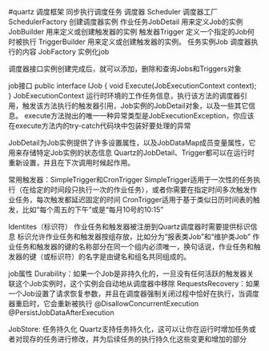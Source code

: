 #quartz
调度框架 同步执行调度任务 
调度器 Scheduler 
调度器工厂 SchedulerFactory 创建调度器实例
作业任务JobDetail 用来定义Job的实例
JobBuilder 用来定义或创建触发器的实例
触发器Trigger 定义一个指定的Job何时被执行
TriggerBuilder 用来定义或创建触发器的实例。
任务实例Job 调度器执行的内容
JobFactory 实例化job

调度器接口实例创建完成后，就可以添加，删除和查询Jobs和Triggers对象

job接口
public interface IJob
{
    void Execute(JobExecutionContext context);
}
JobExecutionContext 运行时环境的工作任务信息，执行该方法的调度器引用，触发该方法执行的触发器引用，Job实例的JobDetail对象，以及一些其它信息。
execute方法抛出的唯一一种异常类型是JobExecutionException，你应该在execute方法内的try-catch代码块中包装好要处理的异常

JobDetail为Job实例提供了许多设置属性，以及JobDataMap成员变量属性，它用来存储特定Job实例的状态信息
Quartz的JobDetail、Trigger都可以在运行时重新设置，并且在下次调用时候起作用。


常用触发器：SimpleTrigger和CronTrigger
SimpleTrigger适用于一次性的任务执行（在给定的时间段只执行一次的作业任务），或者你需要在指定时间多次触发作业任务，每次触发都延迟固定的时间
CronTrigger适用于基于类似日历时间表的触发，比如“每个周五的下午”或是“每月10号的10:15”

Identites（标识符）
作业任务和触发器被注册到Quartz调度器时需要提供标识信息
标识允许作业任务和触发器按组存放，比如分为“报表类Job”和“维护类Job”
作业任务和触发器的键的名称部分在同一个组内必须唯一，换句话说，作业任务和触发器的键（或标识符）的名字是由键名和组名共同组成的。

job属性
Durability：如果一个Job是非持久化的，一旦没有任何活跃的触发器关联这个Job实例时，这个实例会自动地从调度器中移除
RequestsRecovery：如果一个Job设置了请求恢复参数，并且在调度器强制关闭过程中恰好在执行，当调度器重启时，它会重新被执行
@DisallowConcurrentExecution
@PersistJobDataAfterExecution

JobStore: 任务持久化
Quartz支持任务持久化，这可以让你在运行时增加任务或者对现存的任务进行修改，并为后续任务的执行持久化这些变更和增加的部分